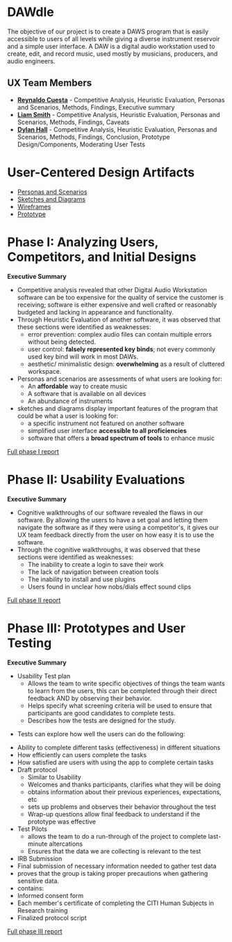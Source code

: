 <!--!!! NOTE: Delete all parts of this file surrounded by three exclamation marks (including the exclamation marks themselves) and replace them with the appropriate content -- they are only instructions and shouldn't be in your report!!!-->
# DAWdle

The objective of our project is to create a DAWS program that is easily accessible to users of all levels while giving a diverse instrument reservoir and a simple user interface. A DAW is a digital audio workstation used to create, edit, and record music, used mostly by musicians, producers, and audio engineers. 

## UX Team Members

* **[Reynaldo Cuesta](https://github.com/ChicoState/ux-personal-portfolio-rccuesta)** - Competitive Analysis, Heuristic Evaluation, Personas and Scenarios, Methods, Findings, Executive summary
* **[Liam Smith](https://github.com/ChicoState/ux-personal-portfolio-gr8mustachio)** - Competitive Analysis, Heuristic Evaluation, Personas and Scenarios, Methods, Findings, Caveats
* **[Dylan Hall](https://github.com/ChicoState/ux-personal-portfolio-zynkz)** - Competitive Analysis, Heuristic Evaluation, Personas and Scenarios, Methods, Findings, Conclusion, Prototype Design/Components, Moderating User Tests

# User-Centered Design Artifacts

* [Personas and Scenarios](personas/)
* [Sketches and Diagrams](sketches/)
* [Wireframes](wireframes/)
* [Prototype](prototype/prototype_dawdle.pdf)

# Phase I: Analyzing Users, Competitors, and Initial Designs

**Executive Summary**

* Competitive analysis revealed that other Digital Audio Workstation software can be too expensive for the quality of service the customer is receiving; software is either expensive and well crafted or reasonably budgeted and lacking in appearance and functionality.
* Through Heuristic Evaluation of another software, it was observed that these sections were identified as weaknesses:
  * error prevention: complex audio files can contain multiple errors without being detected.
  * user control: **falsely represented key binds**; not every commonly used key bind will work in most DAWs.
  * aesthetic/ minimalistic design: **overwhelming** as a result of cluttered workspace.
* Personas and scenarios are assessments of what users are looking for:
  * An **affordable** way to create music
  * A software that is available on all devices
  * An abundance of instruments
* sketches and diagrams display important features of the program that could be what a user is looking for:
   * a specific instrument not featured on another software
   * simplified user interface **accessible to all proficiencies**
   * software that offers a **broad spectrum of tools** to enhance music
 
[Full phase I report](phaseI/)

# Phase II: Usability Evaluations

**Executive Summary**

<!--* !!!In a bullet-list, provide a summary that highlights...!!!
* !!!What you've done during this phase...!!!
* !!!and what the significance of it is...!!!
* !!!as an executive would understand.!!!-->
* Cognitive walkthroughs of our software revealed the flaws in our software. By allowing the users to have a set goal and letting them navigate the software as if they were using a competitor's, it gives our UX team feedback directly from the user on how easy it is to use the software.
* Through the cognitive walkthroughs, it was observed that these sections were identified as weaknesses:
  * The inability to create a login to save their work
  * The lack of navigation between creation tools
  * The inability to install and use plugins
  * Users found in unclear how nobs/dials effect sound clips


[Full phase II report](phaseII/)

# Phase III: Prototypes and User Testing

**Executive Summary**

<!--* !!!In a bullet-list, provide a summary that highlights...!!!
* !!!What you've done during this phase...!!!
* !!!and what the significance of it is...!!!
* !!!as an executive would understand.!!!-->
<!--* !!!In a bullet-list, provide a summary that highlights...!!!
* !!!What you've done during this phase...!!!
* !!!and what the significance of it is...!!!
* !!!as an executive would understand.!!!-->
* Usability Test plan  
  * Allows the team to write specific objectives of things the team wants to learn from the users, this can be completed through their direct feedback AND by observing their behavior.
  * Helps specify what screening criteria will be used to ensure that participants are good candidates to complete tests.
  * Describes how the tests are designed for the study.    
 - Tests can explore how well the users can do the following:  
  * Ability to complete different tasks (effectiveness) in different situations
  * How efficiently can users complete the tasks
  * How satisfied are users with using the app to complete certain tasks  
* Draft protocol
  * Similar to Usability
  * Welcomes and thanks participants, clarifies what they will be doing
  * obtains information about their previous experiences, expectations, etc
  * sets up problems and observes their behavior throughout the test
  * Wrap-up questions allow final feedback to understand if the prototype was effective
* Test Pilots  
  * allows the team to do a run-through of the project to complete last-minute altercations
  * Ensures that the data we are collecting is relevant to the test
* IRB Submission
 * Final submission of necessary information needed to gather test data
 * proves that the group is taking proper precautions when gathering sensitive data.
 * contains:
 * Informed consent form
 * Each member's certificate of completing the CITI Human Subjects in Research training
 * Finalized protocol script

  
[Full phase III report](phaseIII/)
